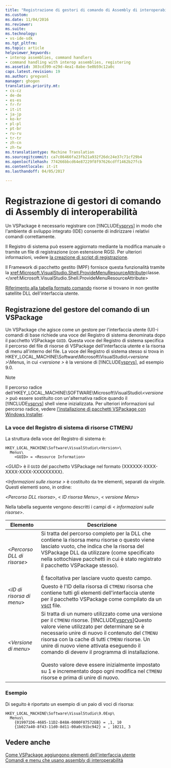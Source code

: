 ```yaml
---
title: "Registrazione di gestori di comando di Assembly di interoperabilità | Documenti Microsoft"
ms.custom: 
ms.date: 11/04/2016
ms.reviewer: 
ms.suite: 
ms.technology:
- vs-ide-sdk
ms.tgt_pltfrm: 
ms.topic: article
helpviewer_keywords:
- interop assemblies, command handlers
- command handling with interop assemblies, registering
ms.assetid: 303cd399-e29d-4ea1-8abe-5e0b59c12a0c
caps.latest.revision: 19
ms.author: gregvanl
manager: ghogen
translation.priority.mt:
- cs-cz
- de-de
- es-es
- fr-fr
- it-it
- ja-jp
- ko-kr
- pl-pl
- pt-br
- ru-ru
- tr-tr
- zh-cn
- zh-tw
ms.translationtype: Machine Translation
ms.sourcegitcommit: ca7c86466fa23fb21a932f26dc24e37c71cf29b4
ms.openlocfilehash: 774266bbcd64e87229f8f97626cdff1462b27fcb
ms.contentlocale: it-it
ms.lasthandoff: 04/05/2017

---
```

# <a name="registering-interop-assembly-command-handlers"></a>Registrazione di gestori di comando di Assembly di interoperabilità
Un VSPackage è necessario registrare con [!INCLUDE[vsprvs](../../code-quality/includes/vsprvs_md.md)] in modo che l'ambiente di sviluppo integrato (IDE) consente di indirizzare i relativi comandi correttamente.  
  
 Il Registro di sistema può essere aggiornato mediante la modifica manuale o tramite un file di registrazione (con estensione RGS). Per ulteriori informazioni, vedere [la creazione di script di registrazione](/cpp/atl/creating-registrar-scripts).  
  
 Il Framework di pacchetto gestito (MPF) fornisce questa funzionalità tramite la <xref:Microsoft.VisualStudio.Shell.ProvideMenuResourceAttribute>classe.</xref:Microsoft.VisualStudio.Shell.ProvideMenuResourceAttribute>  
  
 [Riferimento alla tabella formato comando](http://msdn.microsoft.com/en-us/09e9c6ef-9863-48de-9483-d45b7b7c798f) risorse si trovano in non gestite satellite DLL dell'interfaccia utente.  
  
## <a name="command-handler-registration-of-a-vspackage"></a>Registrazione del gestore del comando di un VSPackage  
 Un VSPackage che agisce come un gestore per l'interfaccia utente (UI)-i comandi di base richiede una voce del Registro di sistema denominata dopo il pacchetto VSPackage `GUID`. Questa voce del Registro di sistema specifica il percorso del file di risorse di VSPackage dell'interfaccia utente e la risorsa di menu all'interno del file. La voce del Registro di sistema stesso si trova in HKEY_LOCAL_MACHINE\Software\Microsoft\VisualStudio\\*\<versione >*\Menus, in cui  *\<versione >* è la versione di [!INCLUDE[vsprvs](../../code-quality/includes/vsprvs_md.md)], ad esempio 9.0.  
  
> [!NOTE]
>  Il percorso radice dell'HKEY_LOCAL_MACHINE\SOFTWARE\Microsoft\VisualStudio\\*\<versione >* può essere sostituito con un'alternativa radice quando il [!INCLUDE[vsprvs](../../code-quality/includes/vsprvs_md.md)] shell viene inizializzata. Per ulteriori informazioni sul percorso radice, vedere [l'installazione di pacchetti VSPackage con Windows Installer](../../extensibility/internals/installing-vspackages-with-windows-installer.md).  
  
### <a name="the-ctmenu-resource-registry-entry"></a>La voce del Registro di sistema di risorse CTMENU  
 La struttura della voce del Registro di sistema è:  
  
```  
HKEY_LOCAL_MACHINE\Software\VisualStudio\<Version>\  
  Menus\  
    <GUID> = <Resource Information>  
```  
  
 \<*GUID*> è il `GUID` del pacchetto VSPackage nel formato {XXXXXX-XXXX-XXXX-XXXX-XXXXXXXXX}.  
  
 *\<Informazioni sulle risorse >* è costituito da tre elementi, separati da virgole. Questi elementi sono, in ordine:  
  
 \<*Percorso DLL risorsa*>, \< *ID risorsa Menu*>, \< *versione Menu*>  
  
 Nella tabella seguente vengono descritti i campi di \< *informazioni sulle risorse*>.  
  
|Elemento|Descrizione|  
|-------------|-----------------|  
|\<*Percorso DLL di risorse*>|Si tratta del percorso completo per la DLL che contiene la risorsa menu risorse o questo viene lasciato vuoto, che indica che la risorsa del VSPackage DLL da utilizzare (come specificato nella sottochiave pacchetti in cui è stato registrato il pacchetto VSPackage stesso).<br /><br /> È facoltativa per lasciare vuoto questo campo.|  
|\<*ID di risorsa di menu*>|Questo è l'ID della risorsa di `CTMENU` risorsa che contiene tutti gli elementi dell'interfaccia utente per il pacchetto VSPackage come compilato da un [vsct](../../extensibility/internals/visual-studio-command-table-dot-vsct-files.md) file.|  
|\<*Versione di menu*>|Si tratta di un numero utilizzato come una versione per il `CTMENU` risorse. [!INCLUDE[vsprvs](../../code-quality/includes/vsprvs_md.md)]Questo valore viene utilizzato per determinare se è necessario unire di nuovo il contenuto del `CTMENU` risorsa con la cache di tutti `CTMENU` risorse. Un unire di nuovo viene attivata eseguendo il comando di devenv il programma di installazione.<br /><br /> Questo valore deve essere inizialmente impostato su 1 e incrementato dopo ogni modifica nel `CTMENU` risorse e prima di unire di nuovo.|  
  
### <a name="example"></a>Esempio  
 Di seguito è riportato un esempio di un paio di voci di risorsa:  
  
```  
HKEY_LOCAL_MACHINE\Software\VisualStudio\9.0Exp\  
  Menus\  
    {019971D6-4685-11D2-B48A-0000F87572EB} = ,1, 10  
    {1b027a40-8f43-11d0-8d11-00a0c91bc942} = , 10211, 3  
```  
  
## <a name="see-also"></a>Vedere anche  
 [Come VSPackage aggiungono elementi dell'interfaccia utente](../../extensibility/internals/how-vspackages-add-user-interface-elements.md)   
 [Comandi e menu che usano assembly di interoperabilità](../../extensibility/internals/commands-and-menus-that-use-interop-assemblies.md)
